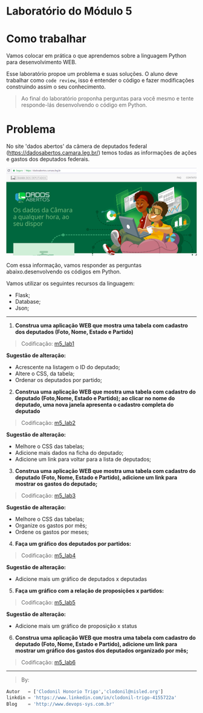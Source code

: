 Laboratório do Módulo 5 
======

# Como trabalhar

Vamos colocar em prática o que aprendemos sobre a linguagem Python para desenvolvimento WEB. 

Esse laboratório propoe um problema e suas soluções. O aluno deve trabalhar como `code review`, isso é entender o código e fazer modificações construindo assim o seu conhecimento.

> Ao final do laboratório proponha perguntas para você mesmo e tente responde-lás desenvolvendo o código em Python.


# Problema

No site 'dados abertos' da câmera de deputados federal (https://dadosabertos.camara.leg.br/) temos todas as informações de ações e gastos dos deputados federais.


![dadosabertos](https://github.com/clodonil/Python-Fundamentals/blob/master/Imagens/dados_abertos1.png)


Com essa informação, vamos responder as perguntas abaixo.desenvolvendo os códigos em Python.

Vamos utilizar os seguintes recursos da linguagem:
* Flask;
* Database;
* Json;

------

1. **Construa uma aplicação WEB que mostra uma tabela com cadastro dos deputados (Foto, Nome, Estado e Partido)**

 > Codificação: [m5_lab1](code/m5_lab1/)

**Sugestão de alteração:**
- Acrescente na listagem o ID do deputado;
- Altere o CSS, da tabela;
- Ordenar os deputados por partido;
	 
2. **Construa uma aplicação WEB que mostra uma tabela com cadastro do deputado (Foto,Nome, Estado e Partido); ao clicar no nome do deputado, uma nova janela apresenta o cadastro completa do deputado**

 > Codificação: [m5_lab2](code/m5_lab2/)

**Sugestão de alteração:**
- Melhore o CSS das tabelas;
- Adicione mais dados na ficha do deputado;
- Adicione um link para voltar para a lista de deputados;


3. **Construa uma aplicação WEB que mostra uma tabela com cadastro do deputado (Foto, Nome, Estado e Partido), adicione um link para mostrar os gastos do deputado;**

 > Codificação: [m5_lab3](code/m5_lab3/)

**Sugestão de alteração:**
- Melhore o CSS das tabelas;
- Organize os gastos por mês;
- Ordene os gastos por meses;

4. **Faça um gráfico dos deputados por partidos:**

> Codificação: [m5_lab4](code/m5_lab4)

**Sugestão de alteração:**
- Adicione mais um gráfico de deputados x deputadas

	
5. **Faça um gráfico com a relação de proposições x partidos:**
   
> Codificação: [m5_lab5](code/m5_lab5/)

**Sugestão de alteração:**
- Adicione mais um gráfico de proposição x status


6. **Construa uma aplicação WEB que mostra uma tabela com cadastro do deputado (Foto, Nome, Estado e Partido), adicione um link para mostrar um gráfico dos gastos dos deputados organizado por mês;**
   
> Codificação: [m5_lab6](code/m5_lab6/)


***
> By:
```python
Autor   = ['Clodonil Honorio Trigo','clodonil@nisled.org']
linkdin = 'https://www.linkedin.com/in/clodonil-trigo-4155722a'
Blog    = 'http://www.devops-sys.com.br'
```
